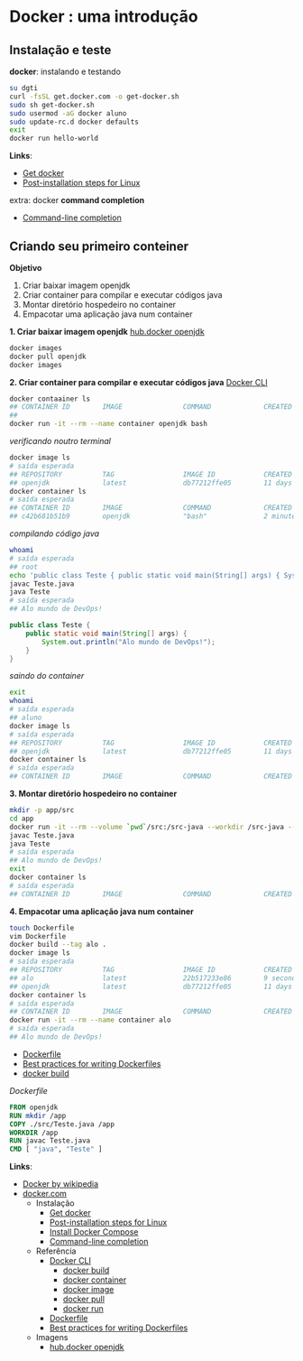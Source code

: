 # [](#header-1) Docker : uma introdução

## [](#header-2) Instalação e teste

**docker**: instalando e testando
```sh
su dgti
curl -fsSL get.docker.com -o get-docker.sh
sudo sh get-docker.sh
sudo usermod -aG docker aluno
sudo update-rc.d docker defaults
exit
docker run hello-world
```

**Links**:
- [Get docker](https://docs.docker.com/install/linux/docker-ce/ubuntu/#install-using-the-convenience-script)
- [Post-installation steps for Linux](https://docs.docker.com/install/linux/linux-postinstall/)


extra: docker **command completion**
- [Command-line completion](https://docs.docker.com/compose/completion/)



## [](#header-2) Criando seu primeiro conteiner

**Objetivo**
1. Criar baixar imagem openjdk
2. Criar container para compilar e executar códigos java
3. Montar diretório hospedeiro no container
4. Empacotar uma aplicação java num container


**1. Criar baixar imagem openjdk** [hub.docker openjdk](https://hub.docker.com/_/openjdk/)
```sh
docker images
docker pull openjdk
docker images
```

**2. Criar container para compilar e executar códigos java** [Docker CLI](https://docs.docker.com/engine/reference/commandline/cli/)
```sh
docker contaainer ls
## CONTAINER ID        IMAGE               COMMAND             CREATED             STATUS              PORTS               NAMES
##
docker run -it --rm --name container openjdk bash
```

_verificando noutro terminal_
```sh
docker image ls
# saída esperada
## REPOSITORY          TAG                 IMAGE ID            CREATED             SIZE
## openjdk             latest              db77212ffe05        11 days ago         737MB
docker container ls
# saída esperada
## CONTAINER ID        IMAGE               COMMAND             CREATED             STATUS              PORTS               NAMES
## c42b681b51b9        openjdk             "bash"              2 minutes ago       Up 2 minutes                            container
```

_compilando código java_
```sh
whoami
# saída esperada
## root
echo 'public class Teste { public static void main(String[] args) { System.out.println("Alo mundo de DevOps!"); } }' > Teste.java
javac Teste.java
java Teste
# saída esperada
## Alo mundo de DevOps!
```

```java
public class Teste {
    public static void main(String[] args) {
        System.out.println("Alo mundo de DevOps!");
    }
}
```

_saindo do container_
```sh
exit
whoami
# saída esperada
## aluno
docker image ls
# saída esperada
## REPOSITORY          TAG                 IMAGE ID            CREATED             SIZE
## openjdk             latest              db77212ffe05        11 days ago         737MB
docker container ls
# saída esperada
## CONTAINER ID        IMAGE               COMMAND             CREATED             STATUS              PORTS               NAMES
```

**3. Montar diretório hospedeiro no container**
```sh
mkdir -p app/src
cd app
docker run -it --rm --volume `pwd`/src:/src-java --workdir /src-java --name container openjdk bash
javac Teste.java
java Teste
# saída esperada
## Alo mundo de DevOps!
exit
docker container ls
# saída esperada
## CONTAINER ID        IMAGE               COMMAND             CREATED             STATUS              PORTS               NAMES
```

**4. Empacotar uma aplicação java num container**
```sh
touch Dockerfile
vim Dockerfile
docker build --tag alo .
docker image ls
# saída esperada
## REPOSITORY          TAG                 IMAGE ID            CREATED             SIZE
## alo                 latest              22b517233e86        9 seconds ago       737MB
## openjdk             latest              db77212ffe05        11 days ago         737MB
docker container ls
# saída esperada
## CONTAINER ID        IMAGE               COMMAND             CREATED             STATUS              PORTS               NAMES
docker run -it --rm --name container alo
# saída esperada
## Alo mundo de DevOps!
```

- [Dockerfile](https://docs.docker.com/engine/reference/builder/)
- [Best practices for writing Dockerfiles](https://docs.docker.com/develop/develop-images/dockerfile_best-practices/)
- [docker build](https://docs.docker.com/engine/reference/commandline/build/)

_Dockerfile_
```dockerfile
FROM openjdk
RUN mkdir /app
COPY ./src/Teste.java /app
WORKDIR /app
RUN javac Teste.java
CMD [ "java", "Teste" ]
```

**Links**:
- [Docker by wikipedia](https://pt.wikipedia.org/wiki/Docker_\(programa\)) 
- [docker.com](https://www.docker.com/)
  - Instalação
    - [Get docker](https://docs.docker.com/install/linux/docker-ce/ubuntu/#install-using-the-convenience-script)
    - [Post-installation steps for Linux](https://docs.docker.com/install/linux/linux-postinstall/)
    - [Install Docker Compose](https://docs.docker.com/compose/install/)
    - [Command-line completion](https://docs.docker.com/compose/completion/)
  - Referência
    - [Docker CLI](https://docs.docker.com/engine/reference/commandline/cli/)
      - [docker build](https://docs.docker.com/engine/reference/commandline/build/)
      - [docker container](https://docs.docker.com/engine/reference/commandline/container/)
      - [docker image](https://docs.docker.com/engine/reference/commandline/image/)
      - [docker pull](https://docs.docker.com/engine/reference/commandline/pull/)
      - [docker run](https://docs.docker.com/engine/reference/commandline/run/)
    - [Dockerfile](https://docs.docker.com/engine/reference/builder/)
    - [Best practices for writing Dockerfiles](https://docs.docker.com/develop/develop-images/dockerfile_best-practices/)
  - Imagens
    - [hub.docker openjdk](https://hub.docker.com/_/openjdk/)

